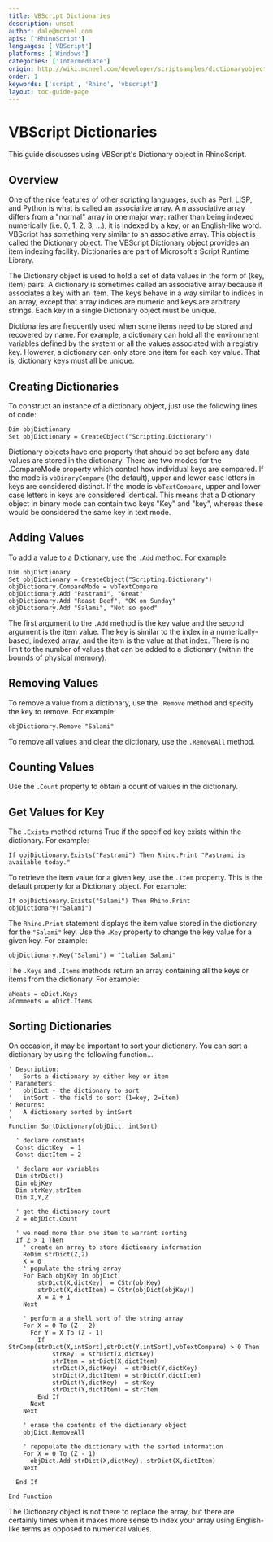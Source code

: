 ```yaml
---
title: VBScript Dictionaries
description: unset
author: dale@mcneel.com
apis: ['RhinoScript']
languages: ['VBScript']
platforms: ['Windows']
categories: ['Intermediate']
origin: http://wiki.mcneel.com/developer/scriptsamples/dictionaryobject
order: 1
keywords: ['script', 'Rhino', 'vbscript']
layout: toc-guide-page
---
```


# VBScript Dictionaries

This guide discusses using VBScript's Dictionary object in RhinoScript.

## Overview

One of the nice features of other scripting languages, such as Perl, LISP, and Python is what is called an associative array. A n associative array differs from a "normal" array in one major way: rather than being indexed numerically (i.e. 0, 1, 2, 3, ...), it is indexed by a key, or an English-like word.  VBScript has something very similar to an associative array.  This object is called the Dictionary object.  The VBScript Dictionary object provides an item indexing facility.  Dictionaries are part of Microsoft's Script Runtime Library.

The Dictionary object is used to hold a set of data values in the form of (key, item) pairs.  A dictionary is sometimes called an associative array because it associates a key with an item.  The keys behave in a way similar to indices in an array, except that array indices are numeric and keys are arbitrary strings.  Each key in a single Dictionary object must be unique.

Dictionaries are frequently used when some items need to be stored and recovered by name.  For example, a dictionary can hold all the environment variables defined by the system or all the values associated with a registry key.  However, a dictionary can only store one item for each key value.  That is, dictionary keys must all be unique.

## Creating Dictionaries

To construct an instance of a dictionary object, just use the following lines of code:

```vbnet
Dim objDictionary
Set objDictionary = CreateObject("Scripting.Dictionary")
```

Dictionary objects have one property that should be set before any data values are stored in the dictionary.  There are two modes for the .CompareMode property which control how individual keys are compared.  If the mode is `vbBinaryCompare` (the default), upper and lower case letters in keys are considered distinct.  If the mode is `vbTextCompare`, upper and lower case letters in keys are considered identical.  This means that a Dictionary object in binary mode can contain two keys "Key" and "key", whereas these would be considered the same key in text mode.

## Adding Values

To add a value to a Dictionary, use the `.Add` method.  For example:

```vbnet
Dim objDictionary
Set objDictionary = CreateObject("Scripting.Dictionary")
objDictionary.CompareMode = vbTextCompare
objDictionary.Add "Pastrami", "Great"
objDictionary.Add "Roast Beef", "OK on Sunday"
objDictionary.Add "Salami", "Not so good"
```

The first argument to the `.Add` method is the key value and the second argument is the item value.  The key is similar to the index in a numerically-based, indexed array, and the item is the value at that index.  There is no limit to the number of values that can be added to a dictionary (within the bounds of physical memory).

## Removing Values

To remove a value from a dictionary, use the `.Remove` method and specify the key to remove.  For example:

```vbnet
objDictionary.Remove "Salami"
```

To remove all values and clear the dictionary, use the `.RemoveAll` method.

## Counting Values

Use the `.Count` property to obtain a count of values in the dictionary.

## Get Values for Key

The `.Exists` method returns True if the specified key exists within the dictionary.  For example:

```vbnet
If objDictionary.Exists("Pastrami") Then Rhino.Print "Pastrami is available today."
```

To retrieve the item value for a given key, use the `.Item` property.  This is the default property for a Dictionary object.  For example:

```vbnet
If objDictionary.Exists("Salami") Then Rhino.Print objDictionary("Salami")
```

The `Rhino.Print` statement displays the item value stored in the dictionary for the `"Salami"` key.  Use the `.Key` property to change the key value for a given key.  For example:

```vbnet
objDictionary.Key("Salami") = "Italian Salami"
```

The `.Keys` and `.Items` methods return an array containing all the keys or items from the dictionary.  For example:

```vbnet
aMeats = oDict.Keys
aComments = oDict.Items
```

## Sorting Dictionaries

On occasion, it may be important to sort your dictionary.  You can sort a dictionary by using the following function...

```vbnet
' Description:
'   Sorts a dictionary by either key or item
' Parameters:
'   objDict - the dictionary to sort
'   intSort - the field to sort (1=key, 2=item)
' Returns:
'   A dictionary sorted by intSort
'
Function SortDictionary(objDict, intSort)

  ' declare constants
  Const dictKey  = 1
  Const dictItem = 2

  ' declare our variables
  Dim strDict()
  Dim objKey
  Dim strKey,strItem
  Dim X,Y,Z

  ' get the dictionary count
  Z = objDict.Count

  ' we need more than one item to warrant sorting
  If Z > 1 Then
    ' create an array to store dictionary information
    ReDim strDict(Z,2)
    X = 0
    ' populate the string array
    For Each objKey In objDict
        strDict(X,dictKey)  = CStr(objKey)
        strDict(X,dictItem) = CStr(objDict(objKey))
        X = X + 1
    Next

    ' perform a a shell sort of the string array
    For X = 0 To (Z - 2)
      For Y = X To (Z - 1)
        If StrComp(strDict(X,intSort),strDict(Y,intSort),vbTextCompare) > 0 Then
            strKey  = strDict(X,dictKey)
            strItem = strDict(X,dictItem)
            strDict(X,dictKey)  = strDict(Y,dictKey)
            strDict(X,dictItem) = strDict(Y,dictItem)
            strDict(Y,dictKey)  = strKey
            strDict(Y,dictItem) = strItem
        End If
      Next
    Next

    ' erase the contents of the dictionary object
    objDict.RemoveAll

    ' repopulate the dictionary with the sorted information
    For X = 0 To (Z - 1)
      objDict.Add strDict(X,dictKey), strDict(X,dictItem)
    Next

  End If

End Function
```

The Dictionary object is not there to replace the array, but there are certainly times when it makes more sense to index your array using English-like terms as opposed to numerical values.
